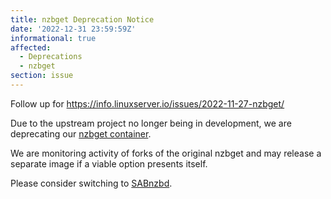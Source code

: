```yaml
---
title: nzbget Deprecation Notice
date: '2022-12-31 23:59:59Z'
informational: true
affected:
  - Deprecations
  - nzbget
section: issue
---
```


Follow up for https://info.linuxserver.io/issues/2022-11-27-nzbget/

Due to the upstream project no longer being in development, we are deprecating our [nzbget container](https://github.com/linuxserver/docker-nzbget).

We are monitoring activity of forks of the original nzbget and may release a separate image if a viable option presents itself.

Please consider switching to [SABnzbd](https://github.com/linuxserver/docker-sabnzbd).
